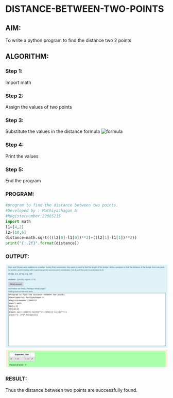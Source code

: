 # DISTANCE-BETWEEN-TWO-POINTS

## AIM:

To write a python program to find the distance two 2 points

## ALGORITHM:

### Step 1: 
Import math

### Step 2: 
Assign the values of two points

### Step 3: 

Substitute the values in the distance formula  ![formula](/formula.jpg)

### Step 4: 
Print the values
### Step 5: 
End the program
### PROGRAM:
```python
#program to find the distance between two points.
#Developed by : Mathiyazhagan A
#Registernumber:22005215
import math
l1=[4,2]
l2=[10,6]
distance=math.sqrt(((l2[0]-l1[0])**2)+((l2[1]-l1[1])**2))
print("{:.2f}".format(distance))
```


### OUTPUT:
![](./distance.png)

### RESULT:
 Thus the distance between two points are successfully found.